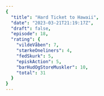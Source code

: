 ```yaml
---
{
  "title": "Hard Ticket to Hawaii",
  "date": "2023-03-21T21:19:17Z",
  "draft": false,
  "episode": 18,
  "rating": {
    "vildeVåben": 7,
    "stærkeOneliners": 4,
    "fedSkurk": 5,
    "episkAction": 5,
    "barHudOgStoreMuskler": 10,
    "total": 31
  }
}
---
```


